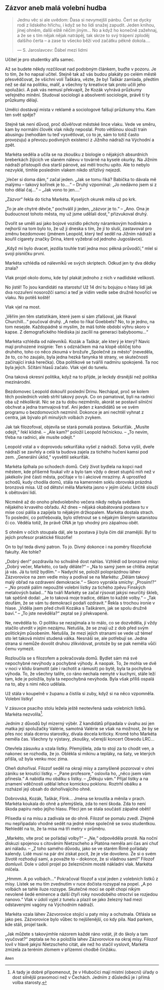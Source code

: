 ## Zázvor aneb malá volební hudba

> Jednu věc si ale uvědom: Ďasa si nevymejšlí pánbu. Čert se dycky rodí z lidského hříchu, i když se ho lidi snažej zapudit. Jeden knihou, jinej ohněm, další eště něčím jiným... No a když ho konečně zažehnaj, a že se s tím nějak nějak natrápěj, tak skrze to svý trápení zploděj dalšího čerta – a zase to všecko běží vod začátku pěkně dokola....
>
> — S. Jaroslavcev: Ďábel mezi lidmi

Učitel je pro studentky alfa samec.

Až se budete někdy rozčilovat nad podobným článkem, buďte v pozoru. Je to tím, že ho napsal učitel. Stejně tak až vás budou plakáty po celém městě přesvědčovat, že všichni volí Taškára, vězte, že byl Taškár zamlada, předtím než se dal na politiku, malíř, a všechny ty kreativce tak proto učili jeho spolužáci. A pak vás nemusí překvapit, že Kozák vyhrává průzkumy veřejného mínění. Studoval sociologii a absolventi sociologie, právě ti ty průzkumy dělají.

Umělci dostávají místa v reklamě a sociologové falšují průzkumy trhu. Kam ten svět spěje?

Stejně tak není důvod, proč důvěřovat městské lince vlaku. Vede ve směru, kam by normální člověk vlak nikdy neposlal. Proto většinou slouží train abusingu (nehodlám tu teď vysvětlovat, co to je, sám to totiž často provozuju) a převozu podivných existencí z Jižního nádraží na Východní a zpět.

Markéta seděla a učila se na zkoušku z biologie o nějakých absurdních breberkách žijících ve slaném nálevu v továrně na kyselé okurky. Na Jižním nádraží přistoupili dva starší pánové, asi měli trochu upito. Ale to nebylo nezvyklé, tímhle posledním vlakem nikdo střízlivý nejezdí.

„Večer si doma dám,“ začal jeden. „Jak se tomu říká? Babička to dávala mě malýmu – takový kořínek je to....“ – Druhý vzpomínal: „Jo nedávno jsem si z toho dělal čaj...“ – „Jak vono to jen....“

„Zázvor“ řekla do ticha Markéta. Kyselých okurek měla už po krk.

„To je ale chytré děvče,“ pochválil ji jeden, „zázvor je to.“ – „Ano. Ona je budoucnost tohoto města, my už jsme udělali dost,“ přizvukoval druhý.

Dvořit se uměli asi jako bojové vozidlo pěchoty náramkovým hodinkám a nejhorší na tom bylo to, že už ji dneska s tím, že jí to sluší, zastavoval pro změnu bezdomovec (jménem Leopold, který teď seděl na Jižním nádraží a kouřil cigarety značky Drina, které vyžebral od jednoho Jugoslávce).

„Když mi bylo dvacet, jezdila touhle tratí jedna moc pěkná průvodčí,“ mlel si svoji písničku první.

Markéta vzhlédla od nálevníků ve svých skriptech. Odkud jen ty dva dědky znala?

Vlak projel okolo domu, kde byl plakát jednoho z nich v nadlidské velikosti.

No jistě! To jsou kandidáti na starostu! Už 14 dní tu bojujou o hlasy lidí jak dva rozzuření nosorožčí samci a teď je vidím vedle sebe družně hovořící ve vlaku. No potěš koště!

Vlak vjel na most.

„Věřím jen těm statistikám, které jsem si sám zfalšoval, jak říkaval Churchill…“ poučoval druhý. „A nebo to říkal Goebbels? No, to je jedno, na tom nesejde. Každopádně si myslím, že máš tohle období výhru skoro v kapse. Z demografického hlediska jsi zacílil na generaci babyboomu…“

Markéta vzhlédla od nálevníků. Kozák a Taškár, ale který je který? Navíc mají prohozené insignie: Ten s odznáčkem má na klopě obličej toho druhého, toho co něco zkoumá v brožuře „Společně za město“ (neveděla, že to, co ho zaujalo, byla jedna hezká fanynka té strany, ve skutečnosti začínající irská herečka). Oba politikové se tvářili nadmíru spokojeně. Ta noc byla jejich. Sčítání hlasů začalo. Vlak vjel do tunelu.

Ona taková okresní politika, když na to přijde, je leckdy drsnější než politika mezinárodní.

Bezdomovec Leopold dokouřil poslední Drinu. Nechápal, proč se kolem těch posledních voleb strhl takový povyk. Co on pamatoval, byli na radnici oba už několikrát. Nic se za tu dobu nezměnilo, akorát se postavil silniční obchvat a jedna tramvajová trať. Ani jeden z kandidátů se ve svém programu o bezdomovcích nezmínil. Dokonce je ani nechtěl vyhnat z centra, jak bývalo při minulých volbách zvykem.

Jak tak filozofoval, objevila se stará pomalá postava. Sekuriťák. „Musíte odejít,“ řekl klidně. – „Ale kam?“ položil Leopold řečnickou. – „To nevím, třeba na radnici, ale musíte odejít.“

Leopold vstal a v doprovodu sekuriťáka vyšel z nádraží. Sotva vyšli, dveře nádraží se zavřely a celá ta budova zajela za tichého hučení kamsi pod zem. „Generální úklid,“ vysvětlil sekuriťák.

Markéta šplhala po schodech domů. Celý život bydlela na kopci nad městem, kde příšerně foukal vítr a bylo tam vždy o deset stupňů míň než v jakékoliv jiné části města, počítaje v to i akciové mrazírny. A uprostřed schodů, kudy chodila domů, stála na kamenném soklu obrovská prázdná bronzová mísa. Už od dětství měla Markéta jasno v jejím účelu: Určitě slouží k obětování lidí.

Nicméně až do onoho předvolebního večera nikdy nebyla svědkem nějakého krvavého obřadu. Až dnes – nějaká okabátovaná postava tu v míse cosi pálila a zapíjela to nějakým držkopalem. Markéta dostala strach. To poslední, co potřebovala, bylo střetnout se s nějakým šíleným satanistou či co. Věděla totiž, že právě ONA je typ vhodný pro zápalnou obět.

S ohněm v očích stoupala dál, ale ta postava jí byla čím dál znamější. Byl to jejich profesor praktické filozofie!

On to byl teda divný patron. To jo. Divný dokonce i na poměry filozofické fakulty. Ale tohle?

„Dobrý den!“ pozdravila ho schválně dost nahlas. Vzhlédl od bronzové mísy: „Dobrý večer, Markéto, co tady děláte?“ – „Na to samý jsem se chtěla zeptat já vás. Já tu totiž bydlím.“ – Nadychl se, položil poloprázdnou láhev Zázvorovice na zem vedle mísy a podíval se na Markétu: „Dělám takový malý obřad na ozdravení demokracie.“ – Skoro vyprskla smíchy: „Prosím!?“ – „No prostě pálim nepoužité volební lístky za tichého zpěvu Finských metalových balad…“ Na tváři Markéty se začal rýsovat jakýsi neurčitý škleb, tak spěšně dodal: „Je to taková moje tradice, dělám to každé volby.“ – „Tak doufám, že se vám tu demokracii podaří ozdravit.“ Řekla s trochou ironie v hlase. „Viděla jsem před chvílí Kozáka s Taškárem, jak se spolu družně baví.“ – „To jste nevěděla?“ zeptal se jí překvapeně.

Ne, nevěděla to. O politiku se nezajímala a to málo, co se dozvěděla, jí vždy stačilo utvrdit v jejím nezájmu. Netušila, že se znají už z dob před svým politickým působením. Netušila, že mezi jejich stranami se vede už témeř sto let taková místní studená válka. Nesnáší se, ale potřebují se. Jedna strana si nemůže dovolit druhou zlikvidovat, protože by se pak neměla vůči čemu vymezit.

Rozloučila se s filozofem a pokračovala domů. Bydlet sám má své nepochybné nevýhody a pochybné výhody. A naopak. To, že mohla ve dvě v noci v klidu šramotit (ale i rachotit a rámusit) po bytě, byla ta pochybná výhoda. To, že všechny talíře, co ráno nechala nemyté v kuchyni, stále leží tam, kde je položila, byla ta nepochybná nevýhoda. Byla však příliš ospalá na to, aby s nimi něco udělala.

Už stála v koupelně v županu a čistila si zuby, když si na něco vzpomněla. Volební lístky!

V zásuvce psacího stolu ležela ještě neotevřená sada volebních lístků. Markéta nezvolila[^z2].

Jedním z důvodů byl mizerný výběr. Z kandidátů připadala v úvahu asi jen matka její spolužačky Valérie, samotná Valérie se však na možnost, že by se přes noc stala dcerou starostky, dívala docela kriticky. Kromě toho Markéta neměla čas. Všechny ty výstavy, zkoušky, včerejší koncert Obwodu LRC…

Otevřela zásuvku a vzala lístky. Přemýšlela, zda to stojí za to chodit ven, a nakonec se rozhodla, že jo. Oblékla si mikinu a tepláky, na šaty, ve kterých přišla, už byla venku moc zima.

Oheň dohoříval. Filozof seděl na okraji mísy a zamyšleně pozoroval v ohni zániku se kroutící lístky. – „Pane profesore,“ oslovila ho, „něco jsem vám přinesla.“ A nabídla mu obálku s lístky. – „Děkuju vám.“ Přijal lístky a na znamení vděčnosti udělal lehce komickou poklonu. Roztrhl obálku a rozházel její obsah do dohořívajícího ohně.

Dobrovská, Kozák, Taškár, Flink… Jména se kroutila a měnila v prach. Markéta koukala do ohně a přemýšlela, zda to není škoda. Zda to není škoda papíru nebo jejího hlasu. Přeci jen se stala součástí zápalné oběti!

Přisedla si na mísu a zadívala se do ohně. Filozof se pomalu zvedl. Zřejmě mu nepřipadalo vhodné sedět na jedné míse společně se svou studentkou. Nehleděl na to, že ta mísa má tři metry v průměru.

„Markéto, víte proč se pořádají volby?“ – „Ne,“ odpověděla prostě. Na noční diskuzi spojenou s citováním Nietzscheho a Platóna neměla ani čas ani chuť ani náladu. – „Z toho samého důvodu, jako se ve starém Římě pořádaly kalendy. Lidé musí na pár dní získat pocit, že je vše dovoleno. Že si o svém životě rozhodují sami, a považte to – dokonce, že si vládnou sami!“ Filozof domluvil. Dole v údolí projel po železničním mostě nákladní vlak. Markéta mlčela.

„Hmmm. A po volbách…“ Pokračoval filozof a vzal jeden z volebních lístků z mísy. Lístek se mu tím zvednutím v ruce dočista rozsypal na popel. „A po volbách se tahle iluze rozsype. Skutečné moci se opět chopí nikým nevolené šedé eminence a další čtyři roky novodobého otroctví se rozjedou nanovo.“ Vlak v údolí vyjel z tunelu a plazil se jako železný had mezi odstavenými vagóny na Východním nádraží.

Markéta vzala láhev Zázvorovice stojící u paty mísy a ochutnala. Otřásla se jako pes. Zázvorovice bylo vůbec to nejšílenější, co kdy pila. Nad parkem, kde stáli, projel taxík.

„Jak můžete s takovýmhle názorem každé ráno vstát, jít do školy a tam vyučovat?“ zeptala se ho a položila lahev Zázvorovice na okraj mísy. Filozof lovil v hlavě jakýsi Nietzscheho citát, ale než ho stačil vyslovit, Markéta zmizela za teréním zlomem v přízemní chodbě činžáku.

`Ámen`

[^z2]: A tady je dobré připomenout, že v Hlubočici mají místní (obecní) úřady o dost silnější pravomoci než v Čechách. Jedním z důsledků je i přímá volba starosty.
